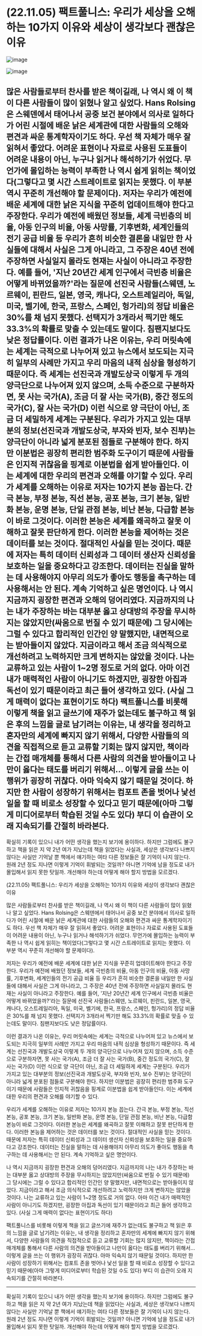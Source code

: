 # (22.11.05) 팩트풀니스: 우리가 세상을 오해하는 10가지 이유와 세상이 생각보다 괜찮은 이유

![image](https://user-images.githubusercontent.com/43941383/185550311-404798ac-f699-48b8-a485-3dc4c7ce7e75.png)

![image](https://user-images.githubusercontent.com/43941383/185550311-404798ac-f699-48b8-a485-3dc4c7ce7e75.png)

많은 사람들로부터 찬사를 받은 책이길래, 나 역시 왜 이 책이 다른 사람들이 많이 읽혔나 알고 싶었다. Hans Rolsing은 스웨덴에서 태어나서 공중 보건 분야에서 의사로 일하다가 어린 시절에 배운 낡은 세계관에 대한 사람들의 오해와 편견과 싸운 통계학자이기도 하다. 우선 책 자체가 매우 잘 읽혀서 좋았다. 어려운 표현이나 자료로 사용된 도표들이 어려운 내용이 아닌, 누구나 읽거나 해석하기가 쉬었다. 무언가에 몰입하는 능력이 부족한 나 역시 쉽게 읽히는 책이었다(그렇다고 몇 시간 스트레이트로 읽지는 못했다. 이 부분 역시 꾸준히 개선해야 할 문제이다).
저자는 우리가 예전에 배운 세계에 대한 낡은 지식을 꾸준히 업데이트해야 한다고 주장한다. 우리가 예전에 배웠던 정보들, 세계 극빈층의 비율, 아동 인구의 비율, 아동 사망률, 기후변화, 세계인들의 전기 공급 비율 등 우리가 흔히 비슷한 결론을 내일만 한 사실들에 대해서 사실은 그게 아니라고, 그 주장은 40년 전에 주장하면 사실일지 몰라도 현재는 사실이 아니라고 주장한다. 예를 들어, '지난 20년간 세계 인구에서 극빈층 비율은 어떻게 바뀌었을까?'라는 질문에 선진국 사람들(스웨덴, 노르웨이, 핀란드, 일본, 영국, 캐나다, 오스트레일리아, 독일, 미국, 벨기에, 한국, 프랑스, 스페인, 헝가리)의 정답 비율은 30%를 채 넘지 못했다. 선택지가 3개라서 찍기만 해도 33.3%의 확률로 맞출 수 있는데도 말이다. 침팬지보다도 낮은 정답률이다.
이런 결과가 나온 이유는, 우리 머릿속에는 세계는 극적으로 나누어져 있고 뉴스에서 보도되는 지극히 일부의 사례만 가지고 우리 마음의 내적 심상을 형성하기 때문이다. 즉 세계는 선진국과 개발도상국 이렇게 두 개의 양극단으로 나누어져 있지 않으며, 소득 수준으로 구분하자면, 못 사는 국가(A), 조금 더 잘 사는 국가(B), 중간 정도의 국가(C), 잘 사는 국가(D) 이런 식으로 양 극단이 아닌, 조금 더 세밀하게 세계는 구분된다. 우리가 가지고 있는 대부분의 정보(선진국과 개발도상국, 부자와 빈자, 보수 진부)는 양극단이 아니라 넓게 분포된 점들로 구분해야 한다. 하지만 이분법은 굉장히 편리한 범주화 도구이기 때문에 사람들은 인지적 귀찮음을 핑계로 이분법을 쉽게 받아들인다. 이는 세계에 대한 우리의 편견과 오해를 야기할 수 있다.
우리가 세계를 오해하는 이유로 저자는 10가지 본능 꼽는다. 간극 본능, 부정 본능, 직선 본능, 공포 본능, 크기 본능, 일반화 본능, 운명 본능, 단일 관점 본능, 비난 본능, 다급함 본능이 바로 그것이다. 이러한 본능은 세계를 왜곡하고 잘못 이해하고 잘못 판단하게 한다. 이러한 본능을 제어하는 것은 데이터를 보는 것이다. 절대적인 사실을 믿는 것이다. 때문에 저자는 특히 데이터 신뢰성과 그 데이터 생산자 신뢰성을 보호하는 일을 중요하다고 강조한다. 데이터는 진실을 말하는 데 사용해야지 아무리 의도가 좋아도 행동을 촉구하는 데 사용해서는 안 된다. 계속 기억하고 싶은 명언이다.
나 역시 지금까지 굉장한 편견과 오해의 덩어리였다. 지금까지의 나는 내가 주장하는 바는 대부분 옳고 상대방의 주장을 무시하지는 않았지만(싸움으로 번질 수 있기 때문에) 그 당시에는 그럴 수 있다고 합리적인 인간인 양 말했지만, 내면적으로는 받아들이지 않았다. 지금이라고 해서 조금 의식적으로 개선하려고 노력하지만 크게 변하지는 않았을 것이다. 나는 교류하고 있는 사람이 1~2명 정도로 거의 없다. 아마 이건 내가 매력적인 사람이 아니기도 하겠지만, 굉장한 아집과 독선이 있기 때문이라고 최근 들어 생각하고 있다. (사실 그게 매력이 없다는 표현이기도 하다)
팩트풀니스를 비롯해 이렇게 책을 읽고 글쓰기에 재주가 없는데도 불구하고 책 읽은 후의 느낌을 글로 남기려는 이유는, 내 생각을 정리하고 혼자만의 세계에 빠지지 않기 위해서, 다양한 사람들의 의견을 직접적으로 듣고 교류할 기회는 많지 않지만, 책이라는 간접 매개체를 통해서 다른 사람의 의견을 받아들이고 나만이 옳다는 태도를 버리기 위해서... 이렇게 글을 쓰는 이 행위가 굉장히 귀찮다. 아마 익숙지 않기 때문일 것이다. 하지만 한 사람이 성장하기 위해서는 컴포트 존을 벗어나 낯선 일을 할 때 비로소 성장할 수 있다고 믿기 때문에(아마 그렇게 미디어로부터 학습된 것일 수도 있다) 부디 이 습관이 오래 지속되기를 간절히 바라본다.
---
확실히 기록이 있으니 내가 어떤 생각을 했는지 보기에 용이하다. 하지만 그럼에도 불구하고 책을 읽은 지 약 2년 여가 지났는데 책을 읽었다는 사실과, 세상은 생각보다 나쁘지 않다는 사실만 기억날 뿐 책에서 얘기하는 여타 다른 정보들은 잘 기억이 나지 않는다. 원래 2년 정도 지나면 이렇게 기억이 휘발되는 것일까? 아니면 기억에 남을 정도로 내가 몰입해서 읽지 못한 탓일까. 개선해야 하는데 어떻게 해야 할지 방법을 모르겠다.

(22.11.05) 팩트풀니스: 우리가 세상을 오해하는 10가지 이유와 세상이 생각보다 괜찮은 이유

많은 사람들로부터 찬사를 받은 책이길래, 나 역시 왜 이 책이 다른 사람들이 많이 읽혔나 알고 싶었다. Hans Rolsing은 스웨덴에서 태어나서 공중 보건 분야에서 의사로 일하다가 어린 시절에 배운 낡은 세계관에 대한 사람들의 오해와 편견과 싸운 통계학자이기도 하다. 우선 책 자체가 매우 잘 읽혀서 좋았다. 어려운 표현이나 자료로 사용된 도표들이 어려운 내용이 아닌, 누구나 읽거나 해석하기가 쉬었다. 무언가에 몰입하는 능력이 부족한 나 역시 쉽게 읽히는 책이었다(그렇다고 몇 시간 스트레이트로 읽지는 못했다. 이 부분 역시 꾸준히 개선해야 할 문제이다).

저자는 우리가 예전에 배운 세계에 대한 낡은 지식을 꾸준히 업데이트해야 한다고 주장한다. 우리가 예전에 배웠던 정보들, 세계 극빈층의 비율, 아동 인구의 비율, 아동 사망률, 기후변화, 세계인들의 전기 공급 비율 등 우리가 흔히 비슷한 결론을 내일만 한 사실들에 대해서 사실은 그게 아니라고, 그 주장은 40년 전에 주장하면 사실일지 몰라도 현재는 사실이 아니라고 주장한다. 예를 들어, '지난 20년간 세계 인구에서 극빈층 비율은 어떻게 바뀌었을까?'라는 질문에 선진국 사람들(스웨덴, 노르웨이, 핀란드, 일본, 영국, 캐나다, 오스트레일리아, 독일, 미국, 벨기에, 한국, 프랑스, 스페인, 헝가리)의 정답 비율은 30%를 채 넘지 못했다. 선택지가 3개라서 찍기만 해도 33.3%의 확률로 맞출 수 있는데도 말이다. 침팬지보다도 낮은 정답률이다.

이런 결과가 나온 이유는, 우리 머릿속에는 세계는 극적으로 나누어져 있고 뉴스에서 보도되는 지극히 일부의 사례만 가지고 우리 마음의 내적 심상을 형성하기 때문이다. 즉 세계는 선진국과 개발도상국 이렇게 두 개의 양극단으로 나누어져 있지 않으며, 소득 수준으로 구분하자면, 못 사는 국가(A), 조금 더 잘 사는 국가(B), 중간 정도의 국가(C), 잘 사는 국가(D) 이런 식으로 양 극단이 아닌, 조금 더 세밀하게 세계는 구분된다. 우리가 가지고 있는 대부분의 정보(선진국과 개발도상국, 부자와 빈자, 보수 진부)는 양극단이 아니라 넓게 분포된 점들로 구분해야 한다. 하지만 이분법은 굉장히 편리한 범주화 도구이기 때문에 사람들은 인지적 귀찮음을 핑계로 이분법을 쉽게 받아들인다. 이는 세계에 대한 우리의 편견과 오해를 야기할 수 있다.

우리가 세계를 오해하는 이유로 저자는 10가지 본능 꼽는다. 간극 본능, 부정 본능, 직선 본능, 공포 본능, 크기 본능, 일반화 본능, 운명 본능, 단일 관점 본능, 비난 본능, 다급함 본능이 바로 그것이다. 이러한 본능은 세계를 왜곡하고 잘못 이해하고 잘못 판단하게 한다. 이러한 본능을 제어하는 것은 데이터를 보는 것이다. 절대적인 사실을 믿는 것이다. 때문에 저자는 특히 데이터 신뢰성과 그 데이터 생산자 신뢰성을 보호하는 일을 중요하다고 강조한다. 데이터는 진실을 말하는 데 사용해야지 아무리 의도가 좋아도 행동을 촉구하는 데 사용해서는 안 된다. 계속 기억하고 싶은 명언이다.

나 역시 지금까지 굉장한 편견과 오해의 덩어리였다. 지금까지의 나는 내가 주장하는 바는 대부분 옳고 상대방의 주장을 무시하지는 않았지만(싸움으로 번질 수 있기 때문에) 그 당시에는 그럴 수 있다고 합리적인 인간인 양 말했지만, 내면적으로는 받아들이지 않았다. 지금이라고 해서 조금 의식적으로 개선하려고 노력하지만 크게 변하지는 않았을 것이다. 나는 교류하고 있는 사람이 1~2명 정도로 거의 없다. 아마 이건 내가 매력적인 사람이 아니기도 하겠지만, 굉장한 아집과 독선이 있기 때문이라고 최근 들어 생각하고 있다. (사실 그게 매력이 없다는 표현이기도 하다)

팩트풀니스를 비롯해 이렇게 책을 읽고 글쓰기에 재주가 없는데도 불구하고 책 읽은 후의 느낌을 글로 남기려는 이유는, 내 생각을 정리하고 혼자만의 세계에 빠지지 않기 위해서, 다양한 사람들의 의견을 직접적으로 듣고 교류할 기회는 많지 않지만, 책이라는 간접 매개체를 통해서 다른 사람의 의견을 받아들이고 나만이 옳다는 태도를 버리기 위해서... 이렇게 글을 쓰는 이 행위가 굉장히 귀찮다. 아마 익숙지 않기 때문일 것이다. 하지만 한 사람이 성장하기 위해서는 컴포트 존을 벗어나 낯선 일을 할 때 비로소 성장할 수 있다고 믿기 때문에(아마 그렇게 미디어로부터 학습된 것일 수도 있다) 부디 이 습관이 오래 지속되기를 간절히 바라본다.

---

확실히 기록이 있으니 내가 어떤 생각을 했는지 보기에 용이하다. 하지만 그럼에도 불구하고 책을 읽은 지 약 2년 여가 지났는데 책을 읽었다는 사실과, 세상은 생각보다 나쁘지 않다는 사실만 기억날 뿐 책에서 얘기하는 여타 다른 정보들은 잘 기억이 나지 않는다. 원래 2년 정도 지나면 이렇게 기억이 휘발되는 것일까? 아니면 기억에 남을 정도로 내가 몰입해서 읽지 못한 탓일까. 개선해야 하는데 어떻게 해야 할지 방법을 모르겠다.

